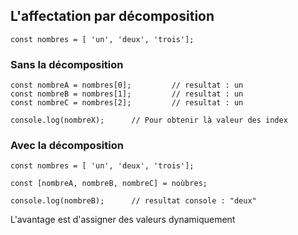 ## L'affectation par décomposition


    const nombres = [ 'un', 'deux', 'trois'];

### Sans la décomposition

    const nombreA = nombres[0];         // resultat : un
    const nombreB = nombres[1];         // resultat : un
    const nombreC = nombres[2];         // resultat : un

    console.log(nombreX);      // Pour obtenir là valeur des index



### Avec la décomposition

    const nombres = [ 'un', 'deux', 'trois']; 

    const [nombreA, nombreB, nombreC] = noùbres;

    console.log(nombreB);      // resultat console : "deux"


L'avantage est d'assigner des valeurs dynamiquement
